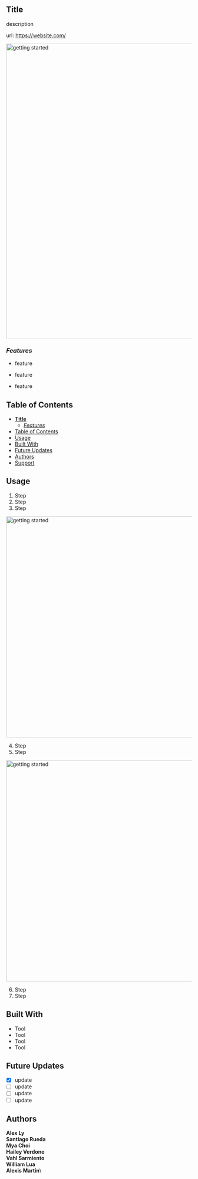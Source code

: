 ## **Title**

description

url: https://website.com/

<img src="" alt="getting started" width="800"/>

### _Features_

- feature

- feature

- feature

## Table of Contents

- [**Title**](#title)
  - [_Features_](#features)
- [Table of Contents](#table-of-contents)
- [Usage](#usage)
- [Built With](#built-with)
- [Future Updates](#future-updates)
- [Authors](#authors)
- [Support](#support)

## Usage

1. Step
2. Step
3. Step

  <img src="" alt="getting started" width="600"/>

4. Step
5. Step

  <img src="" alt="getting started" width="600"/>

6. Step
7. Step

## Built With

- Tool
- Tool
- Tool
- Tool

## Future Updates

- [x] update
- [ ] update
- [ ] update
- [ ] update

## Authors

**Alex Ly**\
**Santiago Rueda**\
**Mya Choi**\
**Hailey Verdone**\
**Vahl Sarmiento**\
**William Lua**\
**Alexis Martin**\
